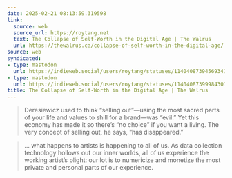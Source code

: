 ```yaml
---
date: 2025-02-21 08:13:59.319598
link:
  source: web
  source_url: https://roytang.net
  text: The Collapse of Self-Worth in the Digital Age | The Walrus
  url: https://thewalrus.ca/collapse-of-self-worth-in-the-digital-age/
source: web
syndicated:
- type: mastodon
  url: https://indieweb.social/users/roytang/statuses/114040873945693411
- type: mastodon
  url: https://indieweb.social/users/roytang/statuses/114040873999843010
title: The Collapse of Self-Worth in the Digital Age | The Walrus
---
```


> Deresiewicz used to think “selling out”—using the most sacred parts of your life and values to shill for a brand—was “evil.” Yet this economy has made it so there’s “no choice” if you want a living. The very concept of selling out, he says, “has disappeared.”

<!--sep-->
> ... what happens to artists is happening to all of us. As data collection technology hollows out our inner worlds, all of us experience the working artist’s plight: our lot is to numericize and monetize the most private and personal parts of our experience.